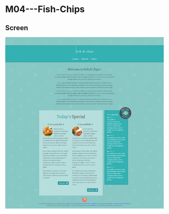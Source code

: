 # M04---Fish-Chips

## Screen

![alt tag](https://github.com/rebiichokriJS/M04---Fish-Chips/blob/master/desktop.png)

